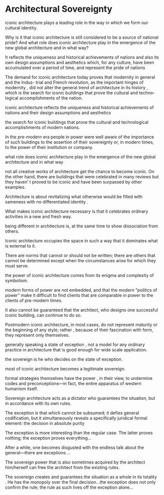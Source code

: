 # Architectural Sovereignty

iconic architecture plays a leading role in the way in which we form our cultural identity.

Why is it that iconic architecture is still considered to be a source of national pride? And what role does iconic architecture play in the emergence of the new global architecture and in what way?

It reflects the uniqueness and historical achievements of nations and also its own design assumptions and aesthetics which, for any culture, have been accumulated over a period of time, and represent the pride of nations

The demand for iconic architecture today proves that modernity in general and the Indus- trial and French revolution, as the important hinges of modernity , did not alter the general trend of architecture in its history , which is the search for iconic buildings that prove the cultural and techno-logical accomplishments of the nation.

iconic architecture reflects the uniqueness and historical achievements of nations and their design assumptions and aesthetics

the search for iconic buildings that prove the cultural and technological accomplishments of modern nations.

In the pre-modern era people in power were well aware of the importance of such buildings to the assertion of their sovereignty or, in modern times, to the power of their institution or company.

what role does iconic architecture play in the emergence of the new global architecture and in what way

not all creative works of architecture get the chance to become iconic. On the other hand, there are buildings that were celebrated in many reviews but they haven’ t proved to be iconic and have been surpassed by other examples.

Architecture is about revitalizing what otherwise would be filled with sameness with no differentiated identity .

What makes iconic architecture necessary is that it celebrates ordinary activities in a new and fresh way.

being different in architecture is, at the same time to show dissociation from others.

Iconic architecture occupies the space in such a way that it dominates what is external to it.

There are norms that cannot or should not be written; there are others that cannot be determined except when the circumstances arise for which they must serve.

the power of iconic architecture comes from its enigma and complexity of symbolism.

modern forms of power are not embedded, and that the modern “politics of power” make it difficult to find clients that are comparable in power to the clients of pre-modern times.

It also cannot be guaranteed that the architect, who designs one successful iconic building, can continue to do so.

Postmodern iconic architecture, in most cases, do not represent maturity or the beginning of any style; rather , because of their fascination with form, they represent only themselves.

generally speaking a state of exception , not a model for any ordinary practice in architecture that is good enough for wide scale application.

the sovereign is he who decides on the state of exception.

most of iconic architecture becomes a legitimate sovereign.

formal strategies themselves have the power , in their view, to undermine codes and preconceptions—in fact, the entire apparatus of western humanism itself.

Sovereign architecture acts as a dictator who guarantees the situation, but in accordance with its own rules.

The exception is that which cannot be subsumed; it defies general codification, but it simultaneously reveals a specifically juridical formal element: the decision in absolute purity

The exception is more interesting than the regular case. The latter proves nothing; the exception proves everything...

After a while, one becomes disgusted with the endless talk about the general—there are exceptions ...

The sovereign power that is also sometimes acquired by the architect him/herself can free the architect from the existing rules.

The sovereign creates and guarantees the situation as a whole in its totality . He has the monopoly over the final decision...the exception does not only confirm the rule; the rule as such lives off the exception alone...
